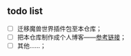 ## todo list

* [ ] 迁移魔兽世界插件包至本仓库；
* [ ] 把本仓库制作成个人博客——[参考链接](https://zhuanlan.zhihu.com/p/26625249/)；
* [ ] 其他......；
